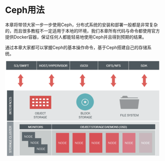 # Ceph用法

本章将带领大家一步一步使用Ceph，分布式系统的安装和部署一般都是非常复杂的，而且很多教程不一定适用于本地的环境，我们本章所有代码与命令都使用官方提供Docker容器，保证任何人都能轻易地使用Ceph并且得到预期的结果。

通过本章大家都可以掌握Ceph的基本操作命令，基于Ceph搭建自己的存储系统。

![](./ceph_usage.png)